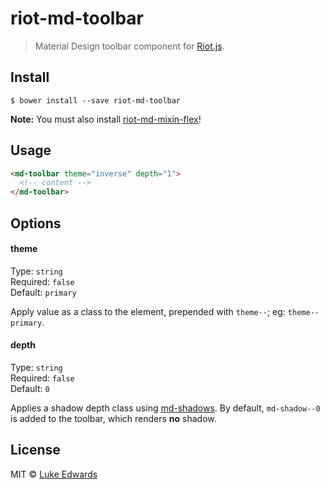 # riot-md-toolbar

> Material Design toolbar component for [Riot.js](https://github.com/riot/riot).


## Install

```
$ bower install --save riot-md-toolbar
```

**Note:** You must also install [riot-md-mixin-flex](https://github.com/lukeed/riot-md-mixin-flex)!

## Usage

```html
<md-toolbar theme="inverse" depth="1">
  <!-- content -->
</md-toolbar>
```


## Options

#### theme

Type: `string`<br>
Required: `false`<br>
Default: `primary`

Apply value as a class to the element, prepended with `theme--`; eg: `theme--primary`.

#### depth

Type: `string`<br>
Required: `false`<br>
Default: `0`

Applies a shadow depth class using [md-shadows](https://github.com/lukeed/md-shadows). By default, `md-shadow--0` is added to the toolbar, which renders **no** shadow.


## License

MIT © [Luke Edwards](https://github.com/lukeed)
